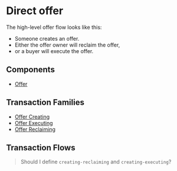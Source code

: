 # Direct offer

The high-level offer flow looks like this:

- Someone creates an offer.
- Either the offer owner will reclaim the offer,
- or a buyer will execute the offer.

## Components

- [Offer](components/offer.md)

## Transaction Families

- [Offer Creating](transaction-families/creating.md)
- [Offer Executing](transaction-families/executing.md)
- [Offer Reclaiming](transaction-famlies/reclaiming.md)

## Transaction Flows

> Should I define `creating-reclaiming` and `creating-executing`?
